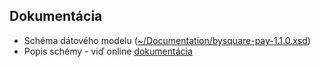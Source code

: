 ﻿## Dokumentácia

- Schéma dátového modelu ([~/Documentation/bysquare-pay-1.1.0.xsd](../../Documentation/bysquare-pay-1.1.0.xsd))
- Popis schémy - viď online [dokumentácia](https://www.bsqr.co/schema/)
